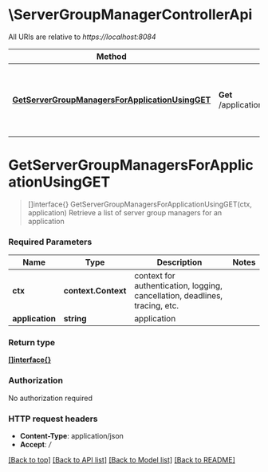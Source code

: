 # \ServerGroupManagerControllerApi

All URIs are relative to *https://localhost:8084*

Method | HTTP request | Description
------------- | ------------- | -------------
[**GetServerGroupManagersForApplicationUsingGET**](ServerGroupManagerControllerApi.md#GetServerGroupManagersForApplicationUsingGET) | **Get** /applications/{application}/serverGroupManagers | Retrieve a list of server group managers for an application


# **GetServerGroupManagersForApplicationUsingGET**
> []interface{} GetServerGroupManagersForApplicationUsingGET(ctx, application)
Retrieve a list of server group managers for an application

### Required Parameters

Name | Type | Description  | Notes
------------- | ------------- | ------------- | -------------
 **ctx** | **context.Context** | context for authentication, logging, cancellation, deadlines, tracing, etc.
  **application** | **string**| application | 

### Return type

[**[]interface{}**](interface{}.md)

### Authorization

No authorization required

### HTTP request headers

 - **Content-Type**: application/json
 - **Accept**: */*

[[Back to top]](#) [[Back to API list]](../README.md#documentation-for-api-endpoints) [[Back to Model list]](../README.md#documentation-for-models) [[Back to README]](../README.md)


